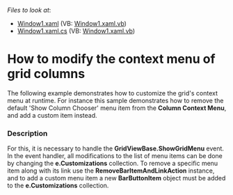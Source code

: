 <!-- default file list -->
*Files to look at*:

* [Window1.xaml](./CS/Window1.xaml) (VB: [Window1.xaml.vb](./VB/Window1.xaml.vb))
* [Window1.xaml.cs](./CS/Window1.xaml.cs) (VB: [Window1.xaml.vb](./VB/Window1.xaml.vb))
<!-- default file list end -->
# How to modify the context menu of grid columns


<p>The following example demonstrates how to customize the grid's context menu at runtime. For instance this sample demonstrates how to remove the default 'Show Column Chooser' menu item from the <strong>Column Context Menu</strong>, and add a custom item instead.</p>


<h3>Description</h3>

<p>For this, it is necessary to handle the <strong>GridViewBase.ShowGridMenu</strong> event. In the event handler, all modifications to the list of menu items can be done by changing the <strong>e.Customizations</strong> collection. To remove a specific menu item along with its link use the <strong>RemoveBarItemAndLinkAction</strong> instance, and to add a custom menu item a new <strong>BarButtonItem</strong> object must be added to the <strong>e.Customizations</strong> collection.</p>

<br/>


